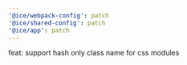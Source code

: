 ```yaml
---
'@ice/webpack-config': patch
'@ice/shared-config': patch
'@ice/app': patch
---
```


feat: support hash only class name for css modules
